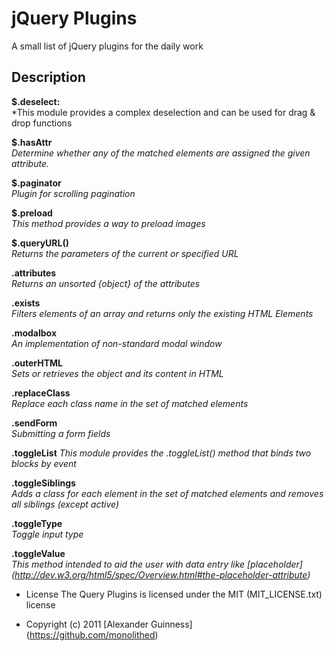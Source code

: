 # jQuery Plugins

A small list of jQuery plugins for the daily work

## Description

**$.deselect:**<br />
*This module provides a complex deselection and can be used for drag & drop functions<br />

**$.hasAttr**<br />
*Determine whether any of the matched elements are assigned the given attribute.*<br />

**$.paginator**<br />
*Plugin for scrolling pagination*<br />

**$.preload**<br />
*This method provides a way to preload images*<br />

**$.queryURL()**<br />
*Returns the parameters of the current or specified URL*<br />

**.attributes**<br />
*Returns an unsorted {object} of the attributes*<br />

**.exists**<br />
*Filters elements of an array and returns only the existing HTML Elements*<br />

**.modalbox**<br />
*An implementation of non-standard modal window*<br />

**.outerHTML**<br />
*Sets or retrieves the object and its content in HTML*<br />

**.replaceClass**<br />
*Replace each class name in the set of matched elements*<br />

**.sendForm**<br />
*Submitting a form fields*<br />

**.toggleList**
*This module provides the .toggleList() method that binds two blocks by event*<br />

**.toggleSiblings**<br />
*Adds a class for each element in the set of matched elements and removes all siblings (except active)*<br />

**.toggleType**<br />
*Toggle input type*<br />

**.toggleValue**<br />
*This method intended to aid the user with data entry like [placeholder] (http://dev.w3.org/html5/spec/Overview.html#the-placeholder-attribute)*<br />

* License
    The Query Plugins is licensed under the MIT (MIT_LICENSE.txt) license

* Copyright (c) 2011 [Alexander Guinness] (https://github.com/monolithed)
